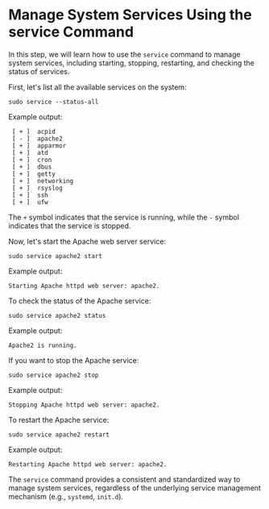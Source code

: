# Manage System Services Using the service Command

In this step, we will learn how to use the `service` command to manage system services, including starting, stopping, restarting, and checking the status of services.

First, let's list all the available services on the system:

```
sudo service --status-all
```

Example output:

```
 [ + ]  acpid
 [ - ]  apache2
 [ + ]  apparmor
 [ + ]  atd
 [ + ]  cron
 [ + ]  dbus
 [ + ]  getty
 [ + ]  networking
 [ + ]  rsyslog
 [ + ]  ssh
 [ + ]  ufw
```

The `+` symbol indicates that the service is running, while the `-` symbol indicates that the service is stopped.

Now, let's start the Apache web server service:

```
sudo service apache2 start
```

Example output:

```
Starting Apache httpd web server: apache2.
```

To check the status of the Apache service:

```
sudo service apache2 status
```

Example output:

```
Apache2 is running.
```

If you want to stop the Apache service:

```
sudo service apache2 stop
```

Example output:

```
Stopping Apache httpd web server: apache2.
```

To restart the Apache service:

```
sudo service apache2 restart
```

Example output:

```
Restarting Apache httpd web server: apache2.
```

The `service` command provides a consistent and standardized way to manage system services, regardless of the underlying service management mechanism (e.g., `systemd`, `init.d`).

